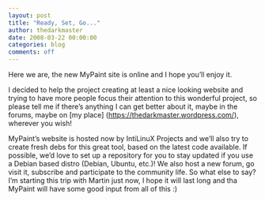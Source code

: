 ```yaml
---
layout: post
title: "Ready, Set, Go..."
author: thedarkmaster
date: 2008-03-22 00:00:00
categories: blog
comments: off
---
```


Here we are, the new MyPaint site is online and I hope you’ll enjoy it.

I decided to help the project creating at least a nice looking website 
and trying to have more people focus their attention to this wonderful 
project, so please tell me if there’s anything I can get better about 
it, maybe in the forums, maybe on [my place]
(https://thedarkmaster.wordpress.com/), wherever you wish!

MyPaint’s website is hosted now by IntiLinuX Projects and we’ll also 
try to create fresh debs for this great tool, based on the latest code 
available. If possible, we’d love to set up a repository for you to 
stay updated if you use a Debian based distro (Debian, Ubuntu, etc.)! 
We also host a new forum, go visit it, subscribe and participate to the 
community life. So what else to say? I’m starting this trip with Martin 
just now, I hope it will last long and tha MyPaint will have some good 
input from all of this :) 

